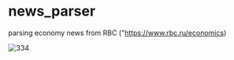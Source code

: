 # news_parser
parsing economy news from RBC ("https://www.rbc.ru/economics)

![334](https://user-images.githubusercontent.com/54048747/224258880-7cf6ac3d-8bf8-4146-a819-b51e750e7d9d.JPG)
